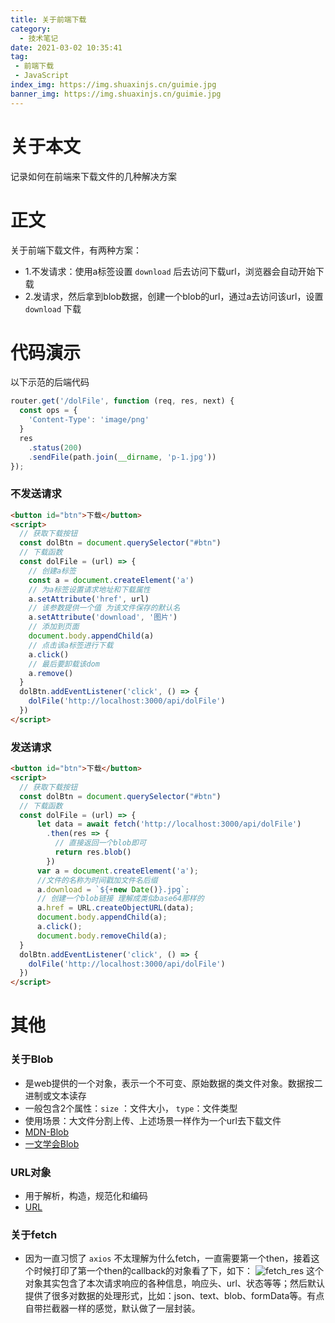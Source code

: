 ```yaml
---
title: 关于前端下载
category:
  - 技术笔记
date: 2021-03-02 10:35:41
tag:
 - 前端下载
 - JavaScript
index_img: https://img.shuaxinjs.cn/guimie.jpg
banner_img: https://img.shuaxinjs.cn/guimie.jpg
---
```


# 关于本文
记录如何在前端来下载文件的几种解决方案

# 正文
关于前端下载文件，有两种方案：
- 1.不发请求：使用a标签设置 `download` 后去访问下载url，浏览器会自动开始下载
- 2.发请求，然后拿到blob数据，创建一个blob的url，通过a去访问该url，设置 `download` 下载

# 代码演示
以下示范的后端代码
```js
router.get('/dolFile', function (req, res, next) {
  const ops = {
    'Content-Type': 'image/png'
  }
  res
    .status(200)
    .sendFile(path.join(__dirname, 'p-1.jpg'))
});
```

### 不发送请求
```html
<button id="btn">下载</button>
<script>
  // 获取下载按钮
  const dolBtn = document.querySelector("#btn")
  // 下载函数
  const dolFile = (url) => {
    // 创建a标签
    const a = document.createElement('a')
    // 为a标签设置请求地址和下载属性
    a.setAttribute('href', url)
    // 该参数提供一个值 为该文件保存的默认名
    a.setAttribute('download', '图片')
    // 添加到页面
    document.body.appendChild(a)
    // 点击该a标签进行下载
    a.click()
    // 最后要卸载该dom
    a.remove()
  }
  dolBtn.addEventListener('click', () => {
    dolFile('http://localhost:3000/api/dolFile')
  })
</script>
```

### 发送请求
```html
<button id="btn">下载</button>
<script>
  // 获取下载按钮
  const dolBtn = document.querySelector("#btn")
  // 下载函数
  const dolFile = (url) => {
      let data = await fetch('http://localhost:3000/api/dolFile')
        .then(res => {
          // 直接返回一个blob即可
          return res.blob()
        })
      var a = document.createElement('a');
      //文件的名称为时间戳加文件名后缀
      a.download = `${+new Date()}.jpg`;
      // 创建一个blob链接 理解成类似base64那样的
      a.href = URL.createObjectURL(data);
      document.body.appendChild(a);
      a.click();
      document.body.removeChild(a);
  }
  dolBtn.addEventListener('click', () => {
    dolFile('http://localhost:3000/api/dolFile')
  })
</script>
```

# 其他
### 关于Blob
- 是web提供的一个对象，表示一个不可变、原始数据的类文件对象。数据按二进制或文本读存
- 一般包含2个属性：`size` ：文件大小， `type`：文件类型
- 使用场景：大文件分割上传、上述场景一样作为一个url去下载文件
- [MDN-Blob](https://developer.mozilla.org/zh-CN/docs/Web/API/Blob)
- [一文学会Blob](https://xie.infoq.cn/article/9974df9a229e5c28679c77773)

### URL对象
- 用于解析，构造，规范化和编码
- [URL](https://developer.mozilla.org/zh-CN/docs/Web/API/URL)

### 关于fetch
- 因为一直习惯了 `axios` 不太理解为什么fetch，一直需要第一个then，接着这个时候打印了第一个then的callback的对象看了下，如下：
![fetch_res](https://img.shuaxinjs.cn/fetch_res.png)
这个对象其实包含了本次请求响应的各种信息，响应头、url、状态等等；然后默认提供了很多对数据的处理形式，比如：json、text、blob、formData等。有点自带拦截器一样的感觉，默认做了一层封装。
